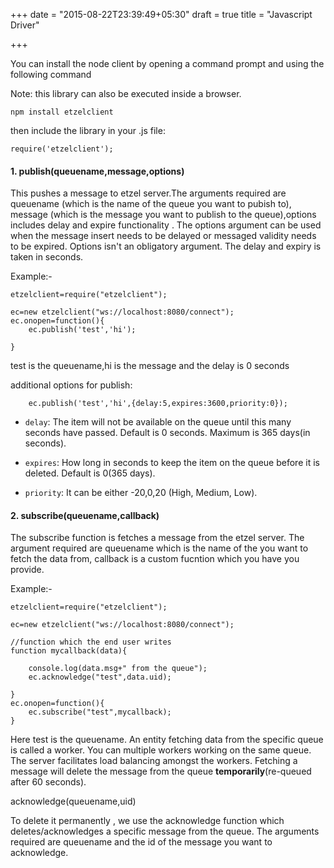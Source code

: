 +++
date = "2015-08-22T23:39:49+05:30"
draft = true
title = "Javascript Driver"

+++

You can install the node client by opening a command prompt and using the following command

Note: this library can also be executed inside a browser.

````
npm install etzelclient
````

then include the library in your .js file:

````
require('etzelclient');
````

#### 1. publish(queuename,message,options)

This pushes a message to etzel server.The arguments required are queuename (which is the name of the queue you want to pubish to), message (which is the message you want to publish to the queue),options includes delay and expire functionality . The options argument  can be used when the message insert needs to be delayed or messaged validity needs to be expired. Options isn't an obligatory argument. The delay and expiry is taken in seconds.

Example:-
````
etzelclient=require("etzelclient");

ec=new etzelclient("ws://localhost:8080/connect");
ec.onopen=function(){
    ec.publish('test','hi');

}
````

test is the queuename,hi is the message and the delay is 0 seconds

additional options for publish:

````
    ec.publish('test','hi',{delay:5,expires:3600,priority:0});
````

* `delay`: The item will not be available on the queue until this many seconds have passed.
Default is 0 seconds. Maximum is 365 days(in seconds).

* `expires`: How long in seconds to keep the item on the queue before it is deleted.
Default is 0(365 days).

* `priority`: It can be either -20,0,20 (High, Medium, Low).


#### 2. subscribe(queuename,callback)

The subscribe function is fetches a message from the etzel server. The argument required are queuename which is the name of the you want to fetch the data from, callback is a custom fucntion which you have you provide. 


Example:-

````
etzelclient=require("etzelclient");

ec=new etzelclient("ws://localhost:8080/connect");

//function which the end user writes
function mycallback(data){

    console.log(data.msg+" from the queue");
    ec.acknowledge("test",data.uid);

}
ec.onopen=function(){
    ec.subscribe("test",mycallback);
}

````
Here test is the queuename.
An entity fetching data from the specific queue is called a worker. You can multiple workers working on the same queue. The server facilitates load balancing amongst the workers. Fetching a message will delete the message from the queue **temporarily**(re-queued after 60 seconds). 

acknowledge(queuename,uid)

To delete it permanently , we use the acknowledge function which deletes/acknowledges a specific message from the queue. The arguments required are queuename and the id of the message you want to acknowledge.




